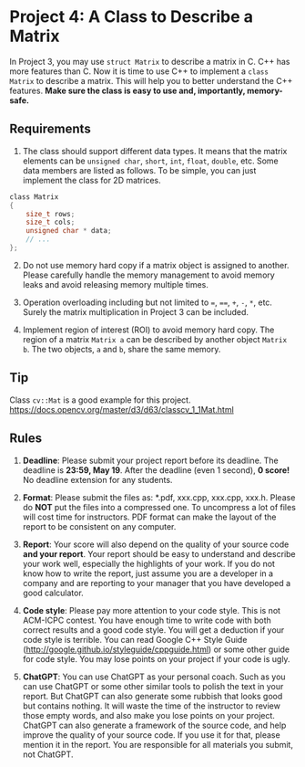 # Project 4: A Class to Describe a Matrix

In Project 3, you may use `struct Matrix` to describe a matrix in C. C++ has more features than C. Now it is time to use C++ to implement a `class Matrix` to describe a matrix. This will help you to better understand the C++ features. **Make sure the class is easy to use and, importantly, memory-safe.**

## Requirements

1. The class should support different data types. It means that the matrix elements can be `unsigned char`, `short`, `int`, `float`, `double`, etc. Some data members are listed as follows. To be simple, you can just implement the class for 2D matrices. 
```C
class Matrix
{
    size_t rows;
    size_t cols;
    unsigned char * data;
    // ...
};
```

2. Do not use memory hard copy if a matrix object is assigned to another. Please carefully handle the memory management to avoid memory leaks and avoid releasing memory multiple times.

3. Operation overloading including but not limited to `=`, `==`, `+`, `-`, `*`, etc. Surely the matrix multiplication in Project 3 can be included.

4. Implement region of interest (ROI) to avoid memory hard copy. The region of a matrix `Matrix a` can be described by another object `Matrix b`. The two objects, `a` and `b`, share the same memory.

## Tip

Class `cv::Mat` is a good example for this project. https://docs.opencv.org/master/d3/d63/classcv_1_1Mat.html 

## Rules

1. **Deadline**: Please submit your project report before its deadline. The deadline is **23:59, May 19**. After the deadline (even 1 second), **0 score!** No deadline extension for any students. 


1. **Format**: Please submit the files as: *.pdf, xxx.cpp, xxx.cpp, xxx.h. Please do **NOT** put the files into a compressed one. To uncompress a lot of files will cost time for instructors. PDF format can make the layout of the report to be consistent on any computer. 


1. **Report**: Your score will also depend on the quality of your source code **and your report**. Your report should be easy to understand and describe your work well, especially the highlights of your work. If you do not know how to write the report, just assume you are a developer in a company and are reporting to your manager that you have developed a good calculator.

1. **Code style**: Please pay more attention to your code style. This is not ACM-ICPC contest. You have enough time to write code with both correct results and a good code style. You will get a deduction if your code style is terrible. You can read Google C++ Style Guide (<http://google.github.io/styleguide/cppguide.html>) or some other guide for code style. You may lose points on your project if your code is ugly.

1. **ChatGPT**: You can use ChatGPT as your personal coach. Such as you can use ChatGPT or some other similar tools to polish the text in your report. But ChatGPT can also generate some rubbish that looks good but contains nothing. It will waste the time of the instructor to review those empty words, and also make you lose points on your project. ChatGPT can also generate a framework of the source code, and help improve the quality of your source code. If you use it for that, please mention it in the report. You are responsible for all materials you submit, not ChatGPT.